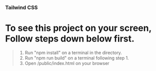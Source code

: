 ### Tailwind CSS

# To see this project on your screen, Follow steps down below first.

> 1. Run "npm install" on a terminal in the directory.
> 2. Run "npm run build" on a terminal following step 1.
> 3. Open /public/index.html on your browser
